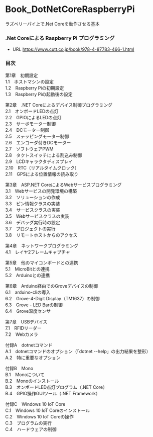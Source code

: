 # Book_DotNetCoreRaspberryPi
ラズベリーパイ上で.Net Coreを動作させる基本  

### .Net Coreによる Raspberry Pi プログラミング
+ URL https://www.cutt.co.jp/book/978-4-87783-466-1.html


### 目次
第1章　初期設定  
1.1　ホストマシンの設定  
1.2　Raspberry Piの初期設定  
1.3　Raspberry Piの起動後の設定 
  
第2章　.NET Coreによるデバイス制御プログラミング  
2.1　オンボードLEDの点灯  
2.2　GPIOによるLEDの点灯  
2.3　サーボモーター制御  
2.4　DCモーター制御  
2.5　ステッピングモーター制御  
2.6　エンコーダ付きDCモーター  
2.7　ソフトウェアPWM  
2.8　タクトスイッチによる割込み制御  
2.9　LCDキャラクタディスプレイ  
2.10　RTC（リアルタイムクロック）  
2.11　GPSによる位置情報の読み取り  
  
第3章　ASP.NET CoreによるWebサービスプログラミング  
3.1　Webサービスの開発環境の構築  
3.2　ソリューションの作成  
3.3　ピン情報クラスの実装  
3.4　サービスクラスの実装  
3.5　Webサービスクラスの実装  
3.6　デバッグ実行時の設定  
3.7　プロジェクトの実行  
3.8　リモートホストからのアクセス  
  
第4章　ネットワークプログラミング  
4.1　レイヤ2フレームキャプチャ  
  
第5章　他のマイコンボードとの連携  
5.1　MicroBitとの連携  
5.2　Arduinoとの連携  
  
第6章　Arduino経由でのGroveデバイスの制御  
6.1　arduino-cliの導入  
6.2　Grove-4-Digit Display（TM1637）の制御  
6.3　Grove - LED Barの制御  
6.4　Grove温度センサ  
  
第7章　USBデバイス  
7.1　RFIDリーダー  
7.2　Webカメラ  
  
付録A　dotnetコマンド  
A.1　dotnetコマンドのオプション（「dotnet --help」の出力結果を整形）  
A.2　特に重要なオプション  
  
付録B　Mono  
B.1　Monoについて  
B.2　Monoのインストール  
B.3　オンボードLED点灯プログラム（.NET Core）  
B.4　GPIO操作GUIツール（.NET Framework）  
  
付録C　Windows 10 IoT Core  
C.1　Windows 10 IoT Coreのインストール  
C.2　Windows 10 IoT Coreの操作  
C.3　プログラムの実行  
C.4　ハードウェアの制御  

